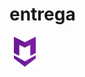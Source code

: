 # entrega

![alt text](https://github.com/adam-p/markdown-here/raw/master/src/common/images/icon48.png "Logo Title Text 1")
